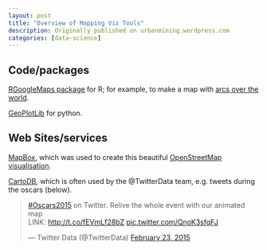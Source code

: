 ```yaml
---
layout: post
title: "Overview of Mapping Viz Tools"
description: Originally published on urbanmining.wordpress.com
categories: [data-science]
---
```


## Code/packages

<a href="http://cran.r-project.org/web/packages/RgoogleMaps/index.html" target="_blank">RGoogleMaps package</a> for R; for example, to make a map with <a href="https://github.com/nlathia/research-util/blob/master/maps/worldArcs.R" target="_blank">arcs over the world</a>.

<a href="https://github.com/andrea-cuttone/geoplotlib" target="_blank">GeoPlotLib</a> for python.

## Web Sites/services

<a href="https://www.mapbox.com/" target="_blank">MapBox</a>, which was used to create this beautiful <a href="https://www.mapbox.com/ten-years-openstreetmap/#-0.615234/44.496505/4" target="_blank">OpenStreetMap visualisation</a>.

<a href="http://cartodb.com/" target="_blank">CartoDB</a>, which is often used by the @TwitterData team, e.g. tweets during the oscars (below).

<blockquote class="twitter-tweet"><p lang="en" dir="ltr"><a href="https://twitter.com/hashtag/Oscars2015?src=hash&amp;ref_src=twsrc%5Etfw">#Oscars2015</a> on Twitter. Relive the whole event with our animated map<br>LINK: <a href="http://t.co/fEVmLf28bZ">http://t.co/fEVmLf28bZ</a> <a href="http://t.co/QnoK3sfqFJ">pic.twitter.com/QnoK3sfqFJ</a></p>&mdash; Twitter Data (@TwitterData) <a href="https://twitter.com/TwitterData/status/569902999935397888?ref_src=twsrc%5Etfw">February 23, 2015</a></blockquote> <script async src="https://platform.twitter.com/widgets.js" charset="utf-8"></script> 
